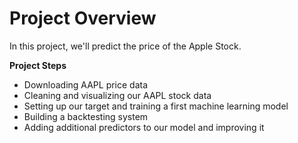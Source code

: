 # Project Overview

In this project, we'll predict the price of the Apple Stock.

**Project Steps**

* Downloading AAPL price data
* Cleaning and visualizing our AAPL stock data
* Setting up our target and training a first machine learning model
* Building a backtesting system
* Adding additional predictors to our model and improving it
